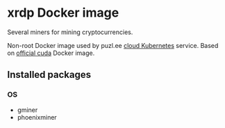 # xrdp Docker image

Several miners for mining cryptocurrencies.

Non-root Docker image used by puzl.ee [cloud Kubernetes](https://puzl.ee) service. Based on [official cuda](https://hub.docker.com/r/nvidia/cuda) Docker image.

## Installed packages
### OS
- gminer
- phoenixminer
